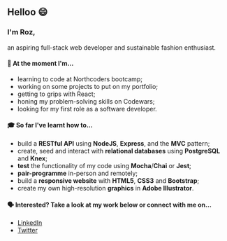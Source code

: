 ## Helloo 😄

### I'm Roz,

an aspiring full-stack web developer and sustainable fashion enthusiast.

#### 🌱 At the moment I'm...

- learning to code at Northcoders bootcamp;
- working on some projects to put on my portfolio;
- getting to grips with React;
- honing my problem-solving skills on Codewars;
- looking for my first role as a software developer.

#### 🎓 So far I've learnt how to...

- build a **RESTful API** using **NodeJS**, **Express**, and the **MVC** pattern;
- create, seed and interact with **relational databases** using **PostgreSQL** and **Knex**;
- **test** the functionality of my code using **Mocha**/**Chai** or **Jest**;
- **pair-programme** in-person and remotely;
- build a **responsive website** with **HTML5**, **CSS3** and **Bootstrap**;
- create my own high-resolution **graphics** in **Adobe Illustrator**.

#### 🗣️ Interested? Take a look at my work below or connect with me on...

- [LinkedIn](https://www.linkedin.com/in/rosalynland/)
- [Twitter](https://twitter.com/rosalynland)
